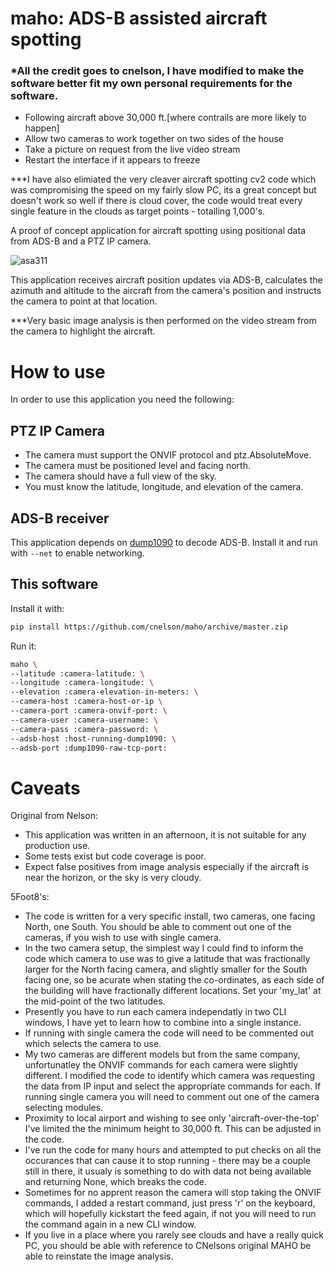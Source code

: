# maho: ADS-B assisted aircraft spotting

### *All the credit goes to cnelson, I have modified to make the software better fit my own personal requirements for the software. 
* Following aircraft above 30,000 ft.[where contrails are more likely to happen]
* Allow two cameras to work together on two sides of the house
* Take a picture on request from the live video stream
* Restart the interface if it appears to freeze

***I have also elimiated the very cleaver aircraft spotting cv2 code which was compromising the speed on my fairly slow PC, its a great concept but doesn't work so well if there is cloud cover, the code would treat every single feature in the clouds as target points - totalling 1,000's.

A proof of concept application for aircraft spotting using positional data from ADS-B
 and a PTZ IP camera.
 
 ![asa311](https://user-images.githubusercontent.com/604163/36133796-76b08af6-1035-11e8-912a-9106d85e6927.jpg)


This application receives aircraft position updates via ADS-B, calculates the azimuth
and altitude to the aircraft from the camera's position and instructs the camera to
point at that location.

***Very basic image analysis is then performed on the video stream from the camera
to highlight the aircraft.

# How to use

In order to use this application you need the following:

## PTZ IP Camera

* The camera must support the ONVIF protocol and ptz.AbsoluteMove.
* The camera must be positioned level and facing north.
* The camera should have a full view of the sky.
* You must know the latitude, longitude, and elevation of the camera.

## ADS-B receiver

This application depends on [dump1090](https://github.com/mutability/dump1090) to decode ADS-B.
Install it and run with `--net` to enable networking.

## This software
Install it with:

```bash
pip install https://github.com/cnelson/maho/archive/master.zip
```

Run it:

```bash
maho \
--latitude :camera-latitude: \
--longitude :camera-longitude: \
--elevation :camera-elevation-in-meters: \
--camera-host :camera-host-or-ip \
--camera-port :camera-onvif-port: \
--camera-user :camera-username: \
--camera-pass :camera-password: \
--adsb-host :host-running-dump1090: \
--adsb-port :dump1090-raw-tcp-port:
```

# Caveats

Original from Nelson:

* This application was written in an afternoon, it is not suitable for any production use.
* Some tests exist but code coverage is poor.
* Expect false positives from image analysis especially if the aircraft is near the horizon, or
the sky is very cloudy.

5Foot8's:
* The code is written for a very specific install, two cameras, one facing North, one South.
You should be able to comment out one of the cameras, if you wish to use with single camera.
* In the two camera setup, the simplest way I could find to inform the code which camera to use 
was to give a latitude that was fractionally larger for the North facing camera, and slightly
smaller for the South facing one, so be acurate when stating the co-ordinates, as each side of the
building will have fractionally different locations. Set your 'my_lat' at the mid-point of the two 
latitudes.
* Presently you have to run each camera independatly in two CLI windows, I have yet to learn how
to combine into a single instance.
* If running with single camera the code will need to be commented out which selects the
camera to use.
* My two cameras are different models but from the same company, unfortunatley the ONVIF commands
for each camera were slightly different.  I modified the code to identify which camera was 
requesting the data from IP input and select the appropriate commands for each.  If running single 
camera you will need to comment out one of the camera selecting modules.
* Proximity to local airport and wishing to see only 'aircraft-over-the-top' I've limited the
the minimum height to 30,000 ft. This can be adjusted in the code.
* I've run the code for many hours and attempted to put checks on all the occurances that can
cause it to stop running - there may be a couple still in there, it usualy is something to do 
with data not being available and returning None, which breaks the code.
* Sometimes for no apprent reason the camera will stop taking the ONVIF commands, I added a restart
command, just press 'r' on the keyboard, which will hopefully kickstart the feed again, if not
you will need to run the command again in a new CLI window.
* If you live in a place where you rarely see clouds and have a really quick PC, you should be able
with reference to CNelsons original MAHO be able to reinstate the image analysis.


